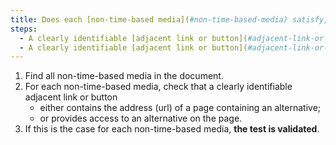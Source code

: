 ```yaml
---
title: Does each [non-time-based media](#non-time-based-media) satisfy, if necessary, one of these conditions (excluding special cases)?
steps:
  - A clearly identifiable [adjacent link or button](#adjacent-link-or-button) leads to a page containing an alternative.
  - A clearly identifiable [adjacent link or button](#adjacent-link-or-button) leads to an alternative on the page.
---
```


1. Find all non-time-based media in the document.
2. For each non-time-based media, check that a clearly identifiable adjacent link or button
   - either contains the address (url) of a page containing an alternative;
   - or provides access to an alternative on the page.
3. If this is the case for each non-time-based media, **the test is validated**.
